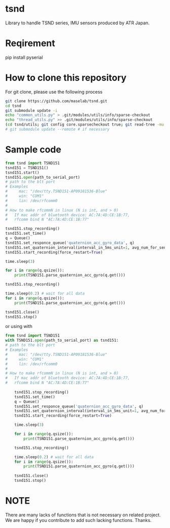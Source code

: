 # tsnd
Library to handle TSND series, IMU sensors produced by ATR Japan.

# Reqirement
 pip install pyserial

# How to clone this repository
For git clone, please use the following process
```Bash
git clone https://github.com/maselab/tsnd.git
cd tsnd
git submodule update -i
echo "common_utils.py" > .git/modules/utils/info/sparse-checkout
echo "thread_utils.py" >> .git/modules/utils/info/sparse-checkout
(cd tsnd/utils; git config core.sparsecheckout true; git read-tree -mu HEAD)
# git submodule update --remote # if necessary
```

# Sample code
```python
from tsnd import TSND151
tsnd151 = TSND151()
tsnd151.start()
tsnd151.open(path_to_serial_port)
# path to the blt port
# Examples
#     mac: "/dev/tty.TSND151-AP09181536-Blue"
#     win: "COM1"
#     lin: /dev/rfcomm0
#
# How to make rfcommN in linux (N is int, and > 0)
#   If mac addr of bluetooth device: AC:7A:4D:CE:1B:77,
#   rfcomm bind N "AC:7A:4D:CE:1B:77"

tsnd151.stop_recording()
tsnd151.set_time()
q = Queue()
tsnd151.set_responce_queue('quaternion_acc_gyro_data', q)
tsnd151.set_quaternion_interval(interval_in_5ms_unit=1, avg_num_for_send=4, avg_num_for_save=0) # each 20 ms = 50 Hz, no save on device
tsnd151.start_recording(force_restart=True)

time.sleep(3)

for i in range(q.qsize()):
    print(TSND151.parse_quaternion_acc_gyro(q.get()))

tsnd151.stop_recording()

time.sleep(0.2) # wait for all data
for i in range(q.qsize()):
    print(TSND151.parse_quaternion_acc_gyro(q.get()))

tsnd151.close()
tsnd151.stop()
```
or using with
```python
from tsnd import TSND151
with TSND151.open(path_to_serial_port) as tsnd151:
# path to the blt port
# Examples
#     mac: "/dev/tty.TSND151-AP09181536-Blue"
#     win: "COM1"
#     lin: /dev/rfcomm0
#
# How to make rfcommN in linux (N is int, and > 0)
#   If mac addr of bluetooth device: AC:7A:4D:CE:1B:77,
#   rfcomm bind N "AC:7A:4D:CE:1B:77"
    
    tsnd151.stop_recording()
    tsnd151.set_time()
    q = Queue()
    tsnd151.set_responce_queue('quaternion_acc_gyro_data', q)
    tsnd151.set_quaternion_interval(interval_in_5ms_unit=1, avg_num_for_send=4, avg_num_for_save=0) # each 20 ms = 50 Hz, no save on device
    tsnd151.start_recording(force_restart=True)

    time.sleep(3)

    for i in range(q.qsize()):
        print(TSND151.parse_quaternion_acc_gyro(q.get()))

    tsnd151.stop_recording()

    time.sleep(0.2) # wait for all data
    for i in range(q.qsize()):
        print(TSND151.parse_quaternion_acc_gyro(q.get()))
    
    tsnd151.close()
    tsnd151.stop()
```

# NOTE
There are many lacks of functions that is not necessary on related project.
We are happy if you contribute to add such lacking functions. Thanks.

